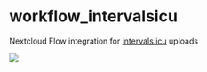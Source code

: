# workflow_intervalsicu
Nextcloud Flow integration for [intervals.icu](https://intervals.icu/) uploads

![](https://user-images.githubusercontent.com/1374172/142776103-45fb0e3a-baf6-4e3c-b604-08438510594d.png)
